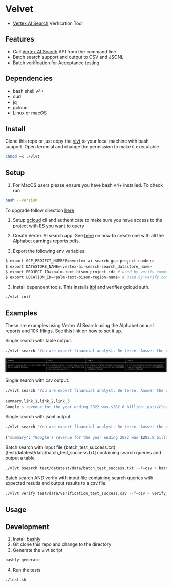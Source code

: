 # Velvet
 - [Vertex AI Search](https://cloud.google.com/enterprise-search) Verfication Tool

## Features
- Call [Vertex AI Search](https://cloud.google.com/enterprise-search) API from the command line
- Batch search support and output to CSV and JSONL
- Batch verification for Acceptance testing

## Dependencies
  - bash shell v4+
  - curl
  - jq
  - gcloud
  - Linux or macOS
  
## Install

Clone this repo or just copy the [vlvt](./vlvt) to your local  machine with bash support. Open termnial and change the permission to make it executable

```bash
chmod +x ./vlvt
```

## Setup

1. For MacOS users please ensure you have bash v4+ installed. To check run 
```bash
bash --version
```
To upgrade follow direction [here](https://itnext.io/upgrading-bash-on-macos-7138bd1066ba)

1. Setup [gcloud](https://cloud.google.com/sdk/docs/install-sdk) cli and authenticate to make sure you have access to the project with ES you want to query

2. Create Vertex AI search app. See [here](https://cloud.google.com/generative-ai-app-builder/docs/try-enterprise-search#create_and_preview_a_search_app_for_unstructured_data_from) on how to create one with all the Alphabet earnings reports pdfs. 

3. Export the following env variables.

```bash
$ export GCP_PROJECT_NUMBER=<vertex-ai-search-gcp-project-number> 
$ export DATASTORE_NAME=<vertex-ai-search-search_datastore_name> 
$ export PROJECT_ID=<palm-text-bison-project-id> # used by verify command to match summaries 
$ export LOCATION_ID=<palm-text-bison-region-name> # used by verify command to match summaries 
```
3. Install dependent tools. This installs [jtbl](https://github.com/kellyjonbrazil/jtbl) and verifies gcloud auth.

```bash
./vlvt init
```

## Examples
These are examples using Vertex AI Search using the Alphabet annual reports and 10K filings. See [this link](https://cloud.google.com/generative-ai-app-builder/docs/try-enterprise-search#create_and_preview_a_search_app_for_unstructured_data_from) on how to set it up.

Single search with table output.
```bash
./vlvt search "You are expert financial analyst. Be terse. Answer the question with minimal facts. What is Google's revenue for year ending 2022?" --format=table
```
![](images/search_table.png)

Single search with csv output.
```bash
./vlvt search "You are expert financial analyst. Be terse. Answer the question with minimal facts. What is Google's revenue for year ending 2022?" --format=csv

summary,link_1,link_2,link_3
Google's revenue for the year ending 2022 was $282.8 billion.,gs://cloud-samples-data/gen-app-builder/search/alphabet-investor-pdfs/2022_alphabet_annual_report.pdf,gs://cloud-samples-data/gen-app-builder/search/alphabet-investor-pdfs/20230203_alphabet_10K.pdf,gs://cloud-samples-data/gen-app-builder/search/alphabet-investor-pdfs/20220726_alphabet_10Q.pdf

```
Single search with jsonl output
```bash
./vlvt search "You are expert financial analyst. Be terse. Answer the question with minimal facts. What is Google's revenue for year ending 2022?" -f=jsonl

{"summary": "Google's revenue for the year ending 2022 was $282.8 billion.", "link_1": "gs://cloud-samples-data/gen-app-builder/search/alphabet-investor-pdfs/2022_alphabet_annual_report.pdf", "link_2": "gs://cloud-samples-data/gen-app-builder/search/alphabet-investor-pdfs/20230203_alphabet_10K.pdf", "link_3": "gs://cloud-samples-data/gen-app-builder/search/alphabet-investor-pdfs/20220726_alphabet_10Q.pdf"}
```
Batch search with input file (batch_test_success.txt)[test/datatest/data/batch_test_success.txt] containing search queries and output a table.
```bash
./vlvt bsearch test/datatest/data/batch_test_success.txt --f=csv > batch_results.csv
```
Batch search AND verify with input file containing search queries with expected resutls and output results to a csv file.
```bash
./vlvt verify test/data/verification_test_success.csv --f=csv > verify_results.csv
```

## Usage




## Development

1. Install [bashly](https://bashly.dannyb.co/installation/) 
2. Git clone this repo and change to the directory
3. Generate the vlvt script 

```bash
bashly generate
```

4. Run the tests
```bash
./test.sh
```